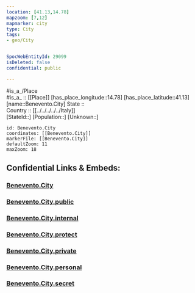 ```yaml
---
location: [41.13,14.78] 
mapzoom: [7,12] 
mapmarker: city 
type: City
tags:
- geo/City


SpocWebEntityId: 29099
isDeleted: false
confidential: public

---
```

#is_a_/Place  
#is_a_ :: [[Place]] 
[has_place_longitude::14.78] 
[has_place_latitude::41.13] 
[name::Benevento.City] 
State ::  
Country :: [[../../../../../Italy]]  
[StateId::] 
[Population::] 
[Unknown::] 


```leaflet
id: Benevento.City
coordinates: [[Benevento.City]] 
markerFile: [[Benevento.City]] 
defaultZoom: 11 
maxZoom: 18
```


## Confidential Links & Embeds: 

### [Benevento.City](/_Standards/Earth/Continent/Europe/Europe~South/Italy/regions~Italy/Campania/Benevento.Province/City/Benevento.City.md) 

### [Benevento.City.public](/_public/Earth/Continent/Europe/Europe~South/Italy/regions~Italy/Campania/Benevento.Province/City/Benevento.City.public.md) 

### [Benevento.City.internal](/_internal/Earth/Continent/Europe/Europe~South/Italy/regions~Italy/Campania/Benevento.Province/City/Benevento.City.internal.md) 

### [Benevento.City.protect](/_protect/Earth/Continent/Europe/Europe~South/Italy/regions~Italy/Campania/Benevento.Province/City/Benevento.City.protect.md) 

### [Benevento.City.private](/_private/Earth/Continent/Europe/Europe~South/Italy/regions~Italy/Campania/Benevento.Province/City/Benevento.City.private.md) 

### [Benevento.City.personal](/_personal/Earth/Continent/Europe/Europe~South/Italy/regions~Italy/Campania/Benevento.Province/City/Benevento.City.personal.md) 

### [Benevento.City.secret](/_secret/Earth/Continent/Europe/Europe~South/Italy/regions~Italy/Campania/Benevento.Province/City/Benevento.City.secret.md)

